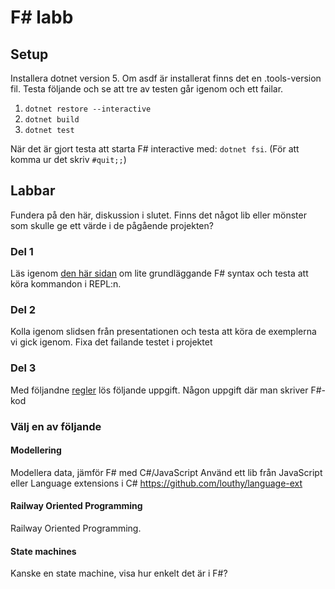 # F# labb

## Setup

Installera dotnet version 5. Om asdf är installerat finns det en .tools-version fil.
Testa följande och se att tre av testen går igenom och ett failar.
1. `dotnet restore --interactive`
1. `dotnet build`
1. `dotnet test`

När det är gjort testa att starta F# interactive med: `dotnet fsi`. (För att komma ur det skriv `#quit;;`)


## Labbar
Fundera på den här, diskussion i slutet.
Finns det något lib eller mönster som skulle ge ett värde i de pågående projekten?

### Del 1
Läs igenom [den här sidan](https://fsharpforfunandprofit.com/posts/fsharp-in-60-seconds/) om lite grundläggande F# syntax och testa att köra kommandon i REPL:n.

### Del 2
Kolla igenom slidsen från presentationen och testa att köra de exemplerna vi gick igenom. 
Fixa det failande testet i projektet

### Del 3
Med följandne [regler](https://fsharpforfunandprofit.com/learning-fsharp/#dos-and-donts) lös följande uppgift.
Någon uppgift där man skriver F#-kod

### Välj en av följande
#### Modellering
Modellera data, jämför F# med C#/JavaScript
Använd ett lib från JavaScript eller Language extensions i C# https://github.com/louthy/language-ext

#### Railway Oriented Programming
Railway Oriented Programming.

#### State machines
Kanske en state machine, visa hur enkelt det är i F#?
